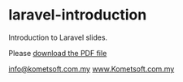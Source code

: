 # laravel-introduction
Introduction to Laravel slides.

Please [download the PDF file](https://github.com/kometsoft/laravel-introduction/raw/master/Laravel_Introduction_v1.0.pdf)

info@kometsoft.com.my
www.Kometsoft.com.my
